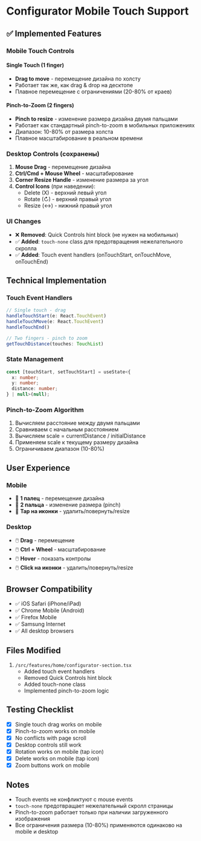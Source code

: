 # Configurator Mobile Touch Support

## ✅ Implemented Features

### Mobile Touch Controls

#### **Single Touch (1 finger)**
- **Drag to move** - перемещение дизайна по холсту
- Работает так же, как drag & drop на десктопе
- Плавное перемещение с ограничениями (20-80% от краев)

#### **Pinch-to-Zoom (2 fingers)**
- **Pinch to resize** - изменение размера дизайна двумя пальцами
- Работает как стандартный pinch-to-zoom в мобильных приложениях
- Диапазон: 10-80% от размера холста
- Плавное масштабирование в реальном времени

### Desktop Controls (сохранены)

1. **Mouse Drag** - перемещение дизайна
2. **Ctrl/Cmd + Mouse Wheel** - масштабирование
3. **Corner Resize Handle** - изменение размера за угол
4. **Control Icons** (при наведении):
   - Delete (X) - верхний левый угол
   - Rotate (↻) - верхний правый угол
   - Resize (↔) - нижний правый угол

### UI Changes

- ❌ **Removed**: Quick Controls hint block (не нужен на мобильных)
- ✅ **Added**: `touch-none` class для предотвращения нежелательного скролла
- ✅ **Added**: Touch event handlers (onTouchStart, onTouchMove, onTouchEnd)

## Technical Implementation

### Touch Event Handlers

```typescript
// Single touch - drag
handleTouchStart(e: React.TouchEvent)
handleTouchMove(e: React.TouchEvent)
handleTouchEnd()

// Two fingers - pinch to zoom
getTouchDistance(touches: TouchList)
```

### State Management

```typescript
const [touchStart, setTouchStart] = useState<{
  x: number;
  y: number;
  distance: number;
} | null>(null);
```

### Pinch-to-Zoom Algorithm

1. Вычисляем расстояние между двумя пальцами
2. Сравниваем с начальным расстоянием
3. Вычисляем scale = currentDistance / initialDistance
4. Применяем scale к текущему размеру дизайна
5. Ограничиваем диапазон (10-80%)

## User Experience

### Mobile
- 📱 **1 палец** - перемещение дизайна
- 📱 **2 пальца** - изменение размера (pinch)
- 📱 **Tap на иконки** - удалить/повернуть/resize

### Desktop
- 🖱️ **Drag** - перемещение
- 🖱️ **Ctrl + Wheel** - масштабирование
- 🖱️ **Hover** - показать контролы
- 🖱️ **Click на иконки** - удалить/повернуть/resize

## Browser Compatibility

- ✅ iOS Safari (iPhone/iPad)
- ✅ Chrome Mobile (Android)
- ✅ Firefox Mobile
- ✅ Samsung Internet
- ✅ All desktop browsers

## Files Modified

1. `/src/features/home/configurator-section.tsx`
   - Added touch event handlers
   - Removed Quick Controls hint block
   - Added touch-none class
   - Implemented pinch-to-zoom logic

## Testing Checklist

- [x] Single touch drag works on mobile
- [x] Pinch-to-zoom works on mobile
- [x] No conflicts with page scroll
- [x] Desktop controls still work
- [x] Rotation works on mobile (tap icon)
- [x] Delete works on mobile (tap icon)
- [x] Zoom buttons work on mobile

## Notes

- Touch events не конфликтуют с mouse events
- `touch-none` предотвращает нежелательный скролл страницы
- Pinch-to-zoom работает только при наличии загруженного изображения
- Все ограничения размера (10-80%) применяются одинаково на mobile и desktop

